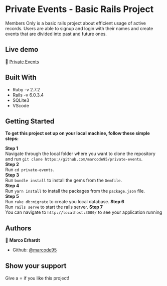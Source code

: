 # Private Events - Basic Rails Project 

Members Only is a basic rails project about efficient usage of active records. Users are able to signup and login with their names and create events that are divided into past and future ones.  

## Live demo

🔗 [Private Events](https://murmuring-mountain-41144.herokuapp.com/)


## Built With

- Ruby -v 2.7.2
- Rails -v 6.0.3.4
- SQLite3
- VScode

## Getting Started

**To get this project set up on your local machine, follow these simple steps:**

**Step 1**<br>
Navigate through the local folder where you want to clone the repository and run
`git clone https://github.com/marcode95/private-events`.<br>
**Step 2**<br>
Run `cd private-events`.<br>
**Step 3**<br>
Run `bundle install` to install the gems from the `Gemfile`.<br>
**Step 4**<br>
Run `yarn install` to install the packages from the `package.json` file.<br>
**Step 5**<br>
Run `rake db:migrate` to create you local database.
**Step 6**<br>
Run `rails serve` to start the rails server.
**Step 7**<br>
You can navigate to `http://localhost:3000/` to see your application running<br>

## Authors

👤 **Marco Erhardt**

- Github: [@marcode95](https://github.com/marcode95)

## Show your support

Give a ⭐️ if you like this project!


